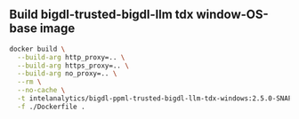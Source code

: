 ## Build bigdl-trusted-bigdl-llm tdx window-OS-base image
```bash
docker build \
  --build-arg http_proxy=.. \
  --build-arg https_proxy=.. \
  --build-arg no_proxy=.. \
  --rm \
  --no-cache \
  -t intelanalytics/bigdl-ppml-trusted-bigdl-llm-tdx-windows:2.5.0-SNAPSHOT \
  -f ./Dockerfile .
```
